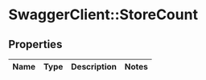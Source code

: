 # SwaggerClient::StoreCount

## Properties
Name | Type | Description | Notes
------------ | ------------- | ------------- | -------------


